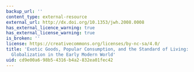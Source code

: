 ```yaml
---
backup_url: ''
content_type: external-resource
external_url: http://dx.doi.org/10.1353/jwh.2008.0008
has_external_licence_warning: true
has_external_license_warning: true
is_broken: ''
license: https://creativecommons.org/licenses/by-nc-sa/4.0/
title: 'Exotic Goods, Popular Consumption, and the Standard of Living: Thinking About
  Globalization in the Early Modern World'
uid: cd9e00a6-98b5-4316-b4a2-832ea01fec42
---
```

